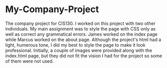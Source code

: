 # My-Company-Project
The company project for CIS130.
I worked on this project with two other individuals. My main assignment was to style the page with CSS only as well as correct any grammatical errors. 
James worked on the index page while Marcus worked on the about page.
Although the project's html had a light, humerous tone, I did my best to style the page to make it look professional. 
Initially, a couple of images were provided along with the index.html page, but they did not fit the vision I had for the project so some of them were not used. 
